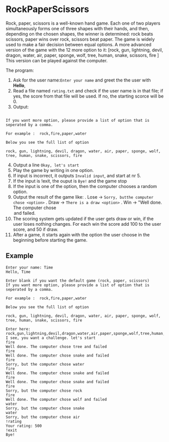# RockPaperScissors
Rock, paper, scissors is a well-known hand game. Each one of two players simultaneously forms one of three shapes with their hands, and then, depending on the chosen shapes, the winner is determined: rock beats scissors, paper wins over rock, scissors beat paper. The game is widely used to make a fair decision between equal options. A more advanced version of the game with the 12 more option to it:
[rock, gun, lightning, devil, dragon, water, air, paper, sponge, wolf, tree, human, snake, scissors, fire ] 
This version can be played against the computer.

The program:
1. Ask for the user name:`Enter your name`  and greet the the user with **Hello**, **<name>**
2. Read a file named `rating.txt` and check if the user name is in that file; if yes, the score from that file will be used. If no, the starting scorce will be 0.
3. Output: 
  
```Enter blank if you want the default game (rock, paper, scissors)

If you want more option, please provide a list of option that is seperated by a comma.

For example :  rock,fire,paper,water

Below you see the full list of option

rock, gun, lightning, devil, dragon, water, air, paper, sponge, wolf, tree, human, snake, scissors, fire 
```

4. Output a line `Okay, let's start`
5. Play the game by writing in one option.
6. If input is incorrect, it outputs `Invalid input`, and start at nr 5.
7. If the input is !exit, the ouput  is `Bye!` and the game stop
8. If the input is one of the option, then the computer chooses a random option.
9. Output the result of the game like:
  . Lose -> `Sorry, butthe computer chose <option>`
  . Draw -> `There is a draw <option>`
  . Win -> "Well done. The computer chose <option> and failed.
10. The scoring system gets updated if the user gets draw or win, if the user loses nothing changes. For each win the score add 100 to the user score, and 50 if draw.
11. After a game, it starts again with the option the user choose in the beginning before starting the game.
  
  ## Example 
  
```  
Enter your name: Time
Hello, Time

Enter blank if you want the default game (rock, paper, scissors)
If you want more option, please provide a list of option that is seperated by a comma.

For example :  rock,fire,paper,water

Below you see the full list of option

rock, gun, lightning, devil, dragon, water, air, paper, sponge, wolf, tree, human, snake, scissors, fire 

Enter here: rock,gun,lightning,devil,dragon,water,air,paper,sponge,wolf,tree,human,snake,scissors,fire
I see, you want a challenge. let's start
fire
Well done. The computer chose tree and failed
fire
Well done. The computer chose snake and failed
fire
Sorry, but the computer chose water
fire
Well done. The computer chose snake and failed
fire
Well done. The computer chose snake and failed
fire
Sorry, but the computer chose rock
fire
Well done. The computer chose wolf and failed
water
Sorry, but the computer chose snake
water
Sorry, but the computer chose air
!rating
Your rating: 500
!exit
Bye!
```

